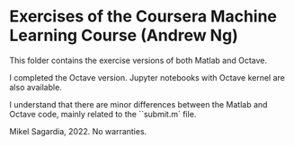# Exercises of the Coursera Machine Learning Course (Andrew Ng)

This folder contains the exercise versions of both Matlab and Octave.

I completed the Octave version.
Jupyter notebooks with Octave kernel are also available.

I understand that there are minor differences between the Matlab and Octave code, mainly related to the ``submit.m` file.

Mikel Sagardia, 2022.
No warranties.
